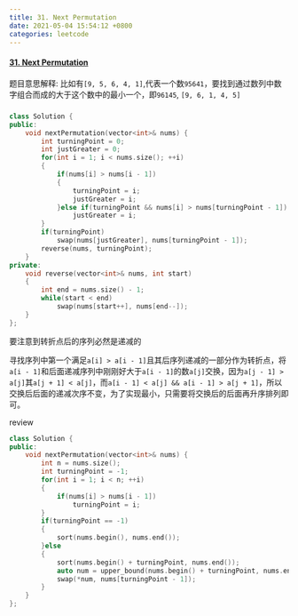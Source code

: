 ```yaml
---
title: 31. Next Permutation
date: 2021-05-04 15:54:12 +0800
categories: leetcode
---
```

#### [31. Next Permutation](https://leetcode.com/problems/next-permutation/)

题目意思解释:
比如有`[9, 5, 6, 4, 1]`,代表一个数`95641`，要找到通过数列中数字组合而成的大于这个数中的最小一个，即`96145`, `[9, 6, 1, 4, 5]`

#####
```c++
class Solution {
public:
    void nextPermutation(vector<int>& nums) {
        int turningPoint = 0;
        int justGreater = 0;
        for(int i = 1; i < nums.size(); ++i)
        {
            if(nums[i] > nums[i - 1])
            {
                turningPoint = i;
                justGreater = i;
            }else if(turningPoint && nums[i] > nums[turningPoint - 1])
                justGreater = i;       
        }
        if(turningPoint)
            swap(nums[justGreater], nums[turningPoint - 1]);
        reverse(nums, turningPoint);
    }
private:
    void reverse(vector<int>& nums, int start)
    {
        int end = nums.size() - 1;
        while(start < end)
            swap(nums[start++], nums[end--]);
    }
};
```

要注意到转折点后的序列必然是递减的

寻找序列中第一个满足`a[i] > a[i - 1]`且其后序列递减的一部分作为转折点，将`a[i - 1]`和后面递减序列中刚刚好大于`a[i - 1]`的数`a[j]`交换，因为`a[j - 1] > a[j]`其`a[j + 1] < a[j]`，而`a[i - 1] < a[j] && a[i - 1] > a[j + 1]`，所以交换后后面的递减次序不变，为了实现最小，只需要将交换后的后面再升序排列即可。

review
```c++
class Solution {
public:
    void nextPermutation(vector<int>& nums) {
        int n = nums.size();
        int turningPoint = -1;
        for(int i = 1; i < n; ++i)
        {
            if(nums[i] > nums[i - 1])
                turningPoint = i;
        }
        if(turningPoint == -1)
        {
            sort(nums.begin(), nums.end());
        }else
        {
            sort(nums.begin() + turningPoint, nums.end());
            auto num = upper_bound(nums.begin() + turningPoint, nums.end(), nums[turningPoint - 1]);
            swap(*num, nums[turningPoint - 1]);
        }
    }
};
```
